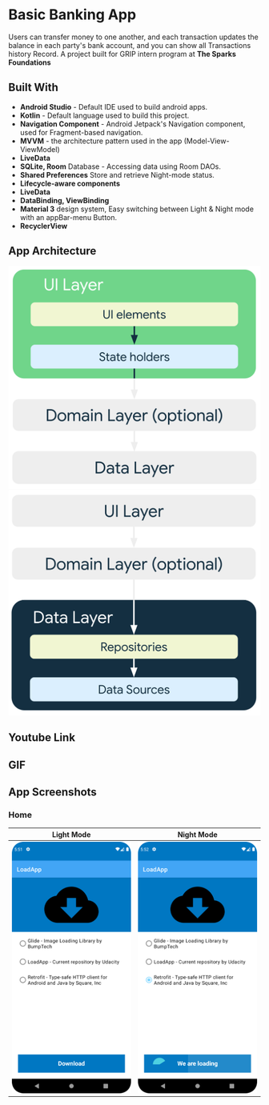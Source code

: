 # Basic Banking App #
Users can transfer money to one another, and each transaction updates the balance in each party's bank account, and you can show all Transactions history Record.
A project built for GRIP intern program at **The Sparks Foundations**

## Built With ##
* **Android Studio** - Default IDE used to build android apps.
* **Kotlin** - Default language used to build this project.
* **Navigation Component** - Android Jetpack's Navigation component, used for Fragment-based navigation.
* **MVVM** - the architecture pattern used in the app (Model-View-ViewModel)
* **LiveData**
* **SQLite, Room** Database - Accessing data using Room DAOs.
* **Shared Preferences** Store and retrieve Night-mode status.
* **Lifecycle-aware components**
* **LiveData**
* **DataBinding, ViewBinding**
* **Material 3** design system, Easy switching between Light & Night mode with an appBar-menu Button.
* **RecyclerView**

## App Architecture ##
![The UI layer's role in app architecture](https://github.com/AstroAnasTariq/BankingApp/blob/main/Res/mad-arch-overview-ui.png)
![The data layer's role in app architecture](https://github.com/AstroAnasTariq/BankingApp/blob/main/Res/mad-arch-overview-data.png)

## Youtube Link ##


## GIF ##


## App Screenshots ##
### **Home**
|                                       Light Mode                                       |                                       Night Mode                                       |
|:--------------------------------------------------------------------------------------:|:--------------------------------------------------------------------------------------:|
| ![Load1](https://github.com/AstroAnasTariq/LoadApp/blob/main/screenshots/Screen_1.png) | ![Load2](https://github.com/AstroAnasTariq/LoadApp/blob/main/screenshots/Screen_2.png) |


